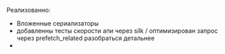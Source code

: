 Реализованно:

- Вложенные сериализаторы 
- добавленны тесты скорости апи через silk / оптимизирован запрос через prefetch_related разобраться детальнее
- 